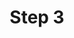 ---
layout: default
group: compman
subgroup: 06_UseExtMan
title: Step 3
menu_title: Step 3
menu_order: 21
menu_node: 
level3_menu_node: level3parent
level3_subgroup: step3-ext
version: 2.2
github_link: comp-mgr/extens-man/step3-parent.md
---
